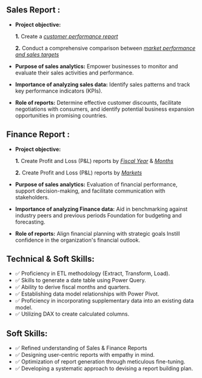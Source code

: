 ## Sales Report :

- **Project objective:** 

    **1.** Create a _[customer performance report](https://github.com/Roshmi-1997/Excel-Sales-Analytics/blob/main/Customer%20Performance%20Report.pdf)_ 

    **2.** Conduct a comprehensive comparison between _[market performance and sales targets](https://github.com/Roshmi-1997/Excel-Sales-Analytics/blob/main/Market%20Performance%20vs%20Target%20Report.pdf)_

- **Purpose of sales analytics:** Empower businesses to monitor and evaluate their sales activities and performance.

- **Importance of analyzing sales data:** Identify sales patterns and track key performance indicators (KPIs).

- **Role of reports:** Determine effective customer discounts, facilitate negotiations with consumers, and identify potential business expansion opportunities in promising countries.


## Finance Report :

- **Project objective:** 

    **1.** Create Profit and Loss (P&L) reports by _[Fiscal Year](https://github.com/Roshmi-1997/Excel-Sales-Analytics/blob/main/P%26L%20Statement%20by%20Fiscal%20Year.pdf)_ & _[Months](https://github.com/Roshmi-1997/Excel-Sales-Analytics/blob/main/P%26L%20Statement%20by%20Months.pdf)_ 

   **2.** Create Profit and Loss (P&L) reports by _[Markets](https://github.com/Roshmi-1997/Excel-Sales-Analytics/blob/main/P%26L%20Statement%20by%20Markets.pdf)_

- **Purpose of sales analytics:** Evaluation of financial performance, support decision-making, and facilitate communication with stakeholders.

- **Importance of analyzing Finance data:** Aid in benchmarking against industry peers and previous periods Foundation for budgeting and forecasting.

- **Role of reports:** Align financial planning with strategic goals Instill confidence in the organization's financial outlook.


## Technical & Soft Skills:
- ✅	Proficiency in ETL methodology (Extract, Transform, Load).
- ✅	Skills to generate a date table using Power Query.
- ✅	Ability to derive fiscal months and quarters.
- ✅	Establishing data model relationships with Power Pivot.
- ✅	Proficiency in incorporating supplementary data into an existing data model.
- ✅	Utilizing DAX to create calculated columns.

## Soft Skills:
- ✅	Refined understanding of Sales & Finance Reports
- ✅	Designing user-centric reports with empathy in mind.
- ✅	Optimization of report generation through meticulous fine-tuning.
- ✅	Developing a systematic approach to devising a report building plan.
